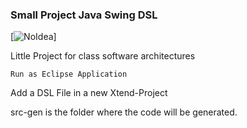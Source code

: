 ### Small Project Java Swing DSL

[![NoIdea](http://cathyreisenwitz.com/wp-content/uploads/2016/01/no.jpg)]

Little Project for class software architectures

```
Run as Eclipse Application
```

Add a DSL File in a new Xtend-Project

src-gen is the folder where the code will be generated.


